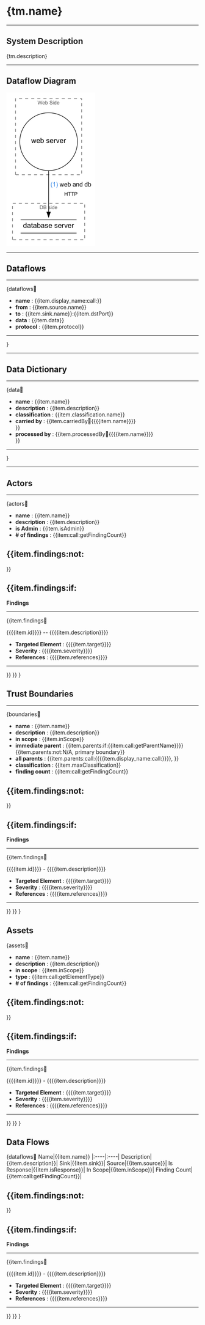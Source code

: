 # {tm.name}

---

## System Description 

{tm.description}

---

## Dataflow Diagram 

![](sample.png)

---

## Dataflows

----

{dataflows:repeat:

- **name**     : {{item.display_name:call:}}
- **from**     : {{item.source.name}}
- **to**       : {{item.sink.name}}:{{item.dstPort}}
- **data**     : {{item.data}}
- **protocol** : {{item.protocol}}

----
}

---

## Data Dictionary

----

{data:repeat:

- **name** : {{item.name}}
- **description** : {{item.description}}
- **classification** : {{item.classification.name}}
- **carried by** : {{item.carriedBy:repeat:{{{{item.name}}}}<br>}}
- **processed by** : {{item.processedBy:repeat:{{{{item.name}}}}<br>}}

----
}


---

## Actors

----

{actors:repeat:
- **name** : {{item.name}}
- **description** : {{item.description}}
- **is Admin** : {{item.isAdmin}}
- **# of findings** : {{item:call:getFindingCount}}

{{item.findings:not:
---
}}

{{item.findings:if:
----
**Findings**

----

{{item.findings:repeat:
  <summary>{{{{item.id}}}}  --   {{{{item.description}}}}</summary>

  - **Targeted Element** : {{{{item.target}}}}    
  - **Severity** : {{{{item.severity}}}}    
  - **References** : {{{{item.references}}}}   

----

}}
}}
}

## Trust Boundaries 

----

{boundaries:repeat:
- **name** : {{item.name}}
- **description** : {{item.description}}
- **in scope** : {{item.inScope}}
- **immediate parent** : {{item.parents:if:{{item:call:getParentName}}}}{{item.parents:not:N/A, primary boundary}}
- **all parents** : {{item.parents:call:{{{{item.display_name:call:}}}}, }}
- **classification** : {{item.maxClassification}}
- **finding count** : {{item:call:getFindingCount}}

{{item.findings:not:
---
}}

{{item.findings:if:
----
**Findings**

----

{{item.findings:repeat:
  <summary>{{{{item.id}}}} - {{{{item.description}}}}</summary>

  - **Targeted Element** : {{{{item.target}}}}    
  - **Severity** : {{{{item.severity}}}}    
  - **References** : {{{{item.references}}}}   
----

}}
}}
}

## Assets 

{assets:repeat:

- **name** : {{item.name}}
- **description** : {{item.description}}
- **in scope** : {{item.inScope}}
- **type** : {{item:call:getElementType}}
- **# of findings** : {{item:call:getFindingCount}}

{{item.findings:not:
---
}}

{{item.findings:if:
----
**Findings**

----

{{item.findings:repeat:
  <summary>{{{{item.id}}}} - {{{{item.description}}}}</summary>

  - **Targeted Element** : {{{{item.target}}}}    
  - **Severity** : {{{{item.severity}}}}    
  - **References** : {{{{item.references}}}}   
----

}}
}}
}

## Data Flows 

{dataflows:repeat:
Name|{{item.name}}
|:----|:----|
Description|{{item.description}}|
Sink|{{item.sink}}|
Source|{{item.source}}|
Is Response|{{item.isResponse}}|
In Scope|{{item.inScope}}|
Finding Count|{{item:call:getFindingCount}}|

{{item.findings:not:
---
}}

{{item.findings:if:
----
**Findings**

----

{{item.findings:repeat:
  <summary>{{{{item.id}}}} - {{{{item.description}}}}</summary>

  - **Targeted Element** : {{{{item.target}}}}    
  - **Severity** : {{{{item.severity}}}}    
  - **References** : {{{{item.references}}}}   
----

}}
}}
}

